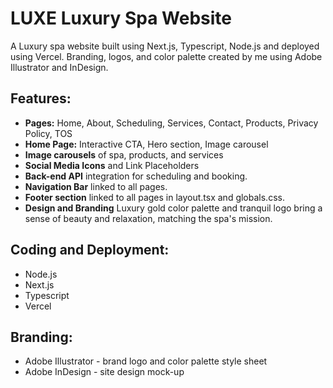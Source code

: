 # LUXE Luxury Spa Website

A Luxury spa website built using Next.js, Typescript, Node.js and deployed using Vercel. Branding, logos, and color palette created by me using Adobe Illustrator and InDesign.

## Features:
* **Pages:** Home, About, Scheduling, Services, Contact, Products, Privacy Policy, TOS
* **Home Page:** Interactive CTA, Hero section, Image carousel
* **Image carousels** of spa, products, and services
* **Social Media Icons** and Link Placeholders
* **Back-end API** integration for scheduling and booking.
* **Navigation Bar** linked to all pages.
* **Footer section** linked to all pages in layout.tsx and globals.css.
* **Design and Branding** Luxury gold color palette and tranquil logo bring a sense of beauty and relaxation, matching the spa's mission. 

## Coding and Deployment:
* Node.js
* Next.js
* Typescript
* Vercel

## Branding:
* Adobe Illustrator - brand logo and color palette style sheet
* Adobe InDesign - site design mock-up
